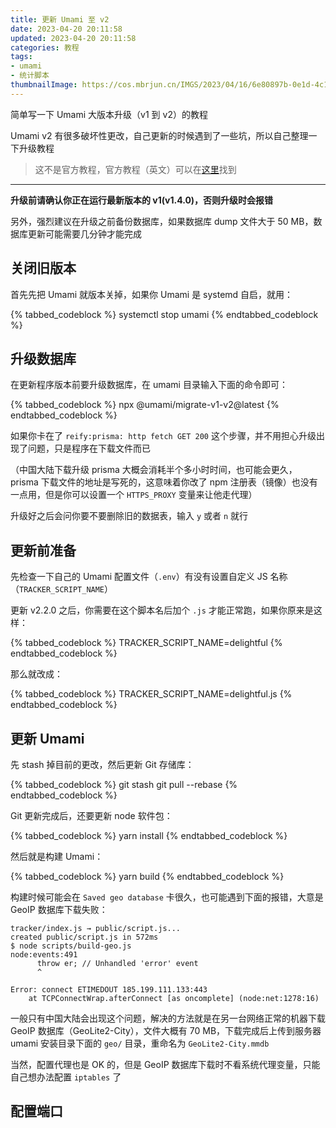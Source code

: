 ```yaml
---
title: 更新 Umami 至 v2
date: 2023-04-20 20:11:58
updated: 2023-04-20 20:11:58
categories: 教程
tags:
- umami
- 统计脚本
thumbnailImage: https://cos.mbrjun.cn/IMGS/2023/04/16/6e80897b-0e1d-4c11-b003-24893cae9ba7.webp
---
```

简单写一下 Umami 大版本升级（v1 到 v2）的教程  

Umami v2 有很多破坏性更改，自己更新的时候遇到了一些坑，所以自己整理一下升级教程
<!-- more -->

> 这不是官方教程，官方教程（英文）可以在[这里](https://umami.is/docs/migrate-v1-v2)找到

---

**升级前请确认你正在运行最新版本的 v1(v1.4.0)，否则升级时会报错**  

另外，强烈建议在升级之前备份数据库，如果数据库 dump 文件大于 50 MB，数据库更新可能需要几分钟才能完成  

## 关闭旧版本
首先先把 Umami 就版本关掉，如果你 Umami 是 systemd 自启，就用：  

{% tabbed_codeblock %}
    <!-- tab sh -->
        systemctl stop umami
    <!-- endtab -->
{% endtabbed_codeblock %} 

## 升级数据库
在更新程序版本前要升级数据库，在 umami 目录输入下面的命令即可：  

{% tabbed_codeblock %}
    <!-- tab sh -->
        npx @umami/migrate-v1-v2@latest
    <!-- endtab -->
{% endtabbed_codeblock %}

如果你卡在了 ``reify:prisma: http fetch GET 200`` 这个步骤，并不用担心升级出现了问题，只是程序在下载文件而已  

（中国大陆下载升级 prisma 大概会消耗半个多小时时间，也可能会更久， prisma 下载文件的地址是写死的，这意味着你改了 npm 注册表（镜像）也没有一点用，但是你可以设置一个 ``HTTPS_PROXY`` 变量来让他走代理）  

升级好之后会问你要不要删除旧的数据表，输入 ``y`` 或者 ``n`` 就行  

## 更新前准备
先检查一下自己的 Umami 配置文件（``.env``）有没有设置自定义 JS 名称（``TRACKER_SCRIPT_NAME``）  

更新 v2.2.0 之后，你需要在这个脚本名后加个 ``.js`` 才能正常跑，如果你原来是这样：  

{% tabbed_codeblock %}
    <!-- tab env -->
        TRACKER_SCRIPT_NAME=delightful
    <!-- endtab -->
{% endtabbed_codeblock %}

那么就改成：

{% tabbed_codeblock %}
    <!-- tab env -->
        TRACKER_SCRIPT_NAME=delightful.js
    <!-- endtab -->
{% endtabbed_codeblock %}

## 更新 Umami
先 stash 掉目前的更改，然后更新 Git 存储库：

{% tabbed_codeblock %}
    <!-- tab sh -->
        git stash
        git pull --rebase
    <!-- endtab -->
{% endtabbed_codeblock %}

Git 更新完成后，还要更新 node 软件包：

{% tabbed_codeblock %}
    <!-- tab sh -->
        yarn install
    <!-- endtab -->
{% endtabbed_codeblock %}

然后就是构建 Umami：

{% tabbed_codeblock %}
    <!-- tab sh -->
        yarn build
    <!-- endtab -->
{% endtabbed_codeblock %}

构建时候可能会在 ``Saved geo database`` 卡很久，也可能遇到下面的报错，大意是 GeoIP 数据库下载失败：  

```
tracker/index.js → public/script.js...
created public/script.js in 572ms
$ node scripts/build-geo.js
node:events:491
      throw er; // Unhandled 'error' event
      ^

Error: connect ETIMEDOUT 185.199.111.133:443
    at TCPConnectWrap.afterConnect [as oncomplete] (node:net:1278:16)
```

一般只有中国大陆会出现这个问题，解决的方法就是在另一台网络正常的机器下载 GeoIP 数据库（GeoLite2-City），文件大概有 70 MB，下载完成后上传到服务器 umami 安装目录下面的 ``geo/`` 目录，重命名为 ``GeoLite2-City.mmdb``  

当然，配置代理也是 OK 的，但是 GeoIP 数据库下载时不看系统代理变量，只能自己想办法配置 ``iptables`` 了  

## 配置端口